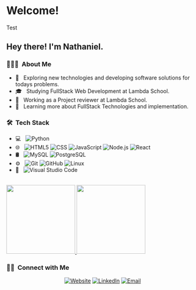 <h1>Welcome!</h1>
<p>Test</p>

<h2> Hey there! I'm Nathaniel.</h2>

<h3> 👨🏻‍💻 &nbsp;About Me </h3>

- 🤔 &nbsp; Exploring new technologies and developing software solutions for todays problems.
- 🎓 &nbsp; Studying FullStack Web Development at Lambda School.
- 💼 &nbsp; Working as a Project reviewer at Lambda School.
- 🌱 &nbsp; Learning more about FullStack Technologies and implementation.

<h3> 🛠 &nbsp;Tech Stack</h3>

- 💻 &nbsp;
  ![Python](https://img.shields.io/badge/-Python-333333?style=flat&logo=python)
- 🌐 &nbsp;
  ![HTML5](https://img.shields.io/badge/-HTML5-333333?style=flat&logo=HTML5)
  ![CSS](https://img.shields.io/badge/-CSS-333333?style=flat&logo=CSS3&logoColor=1572B6)
  ![JavaScript](https://img.shields.io/badge/-JavaScript-333333?style=flat&logo=javascript)
  ![Node.js](https://img.shields.io/badge/-Node.js-333333?style=flat&logo=node.js)
  ![React](https://img.shields.io/badge/-React-333333?style=flat&logo=react)
- 🛢 &nbsp;
  ![MySQL](https://img.shields.io/badge/-MySQL-333333?style=flat&logo=mysql)
  ![PostgreSQL](https://img.shields.io/badge/PostgreSQL-333333??style=flat&logo=postgresql)
- ⚙️ &nbsp;
  ![Git](https://img.shields.io/badge/-Git-333333?style=flat&logo=git)
  ![GitHub](https://img.shields.io/badge/-GitHub-333333?style=flat&logo=github)
  ![Linux](https://img.shields.io/badge/-Linux-333333?style=flat&logo=Linux)
- 🔧 &nbsp;
  ![Visual Studio Code](https://img.shields.io/badge/-Visual%20Studio%20Code-333333?style=flat&logo=visual-studio-code&logoColor=007ACC)

<br/>

<a href="https://github.com/odst0016">
  <img height="180em" src="https://github-readme-stats.vercel.app/api?username=odst0016&theme=buefy&show_icons=true" />
  <img height="180em" src="https://github-readme-stats.vercel.app/api/top-langs/?username=odst0016&theme=buefy&layout=compact" />
</a>

<br/>

<h3> 🤝🏻 &nbsp;Connect with Me </h3>

<p align="center">
<a href="https://www.njpatterson.xyz/"><img alt="Website" src="https://img.shields.io/badge/Website-www.njpatterson.xyz-blue?style=flat-square&logo=google-chrome"></a>
<a href="https://www.linkedin.com/in/nathaniel-patterson/"><img alt="LinkedIn" src="https://img.shields.io/badge/LinkedIn-Nathaniel%20Patterson-blue?style=flat-square&logo=linkedin"></a>
<a href="mailto:nathanieljonpatterson@gmail.com"><img alt="Email" src="https://img.shields.io/badge/Email-nathanieljonpatterson@gmail.com-blue?style=flat-square&logo=gmail"></a>
</p>
